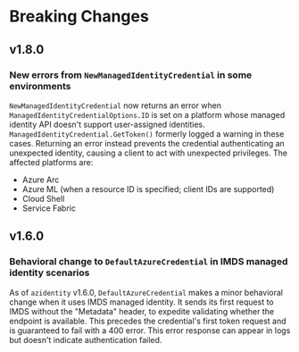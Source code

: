 # Breaking Changes

## v1.8.0

### New errors from `NewManagedIdentityCredential` in some environments

`NewManagedIdentityCredential` now returns an error when `ManagedIdentityCredentialOptions.ID` is set on a platform whose managed identity API doesn't support user-assigned identities. `ManagedIdentityCredential.GetToken()` formerly logged a warning in these cases. Returning an error instead prevents the credential authenticating an unexpected identity, causing a client to act with unexpected privileges. The affected platforms are:
  * Azure Arc
  * Azure ML (when a resource ID is specified; client IDs are supported)
  * Cloud Shell
  * Service Fabric

## v1.6.0

### Behavioral change to `DefaultAzureCredential` in IMDS managed identity scenarios

As of `azidentity` v1.6.0, `DefaultAzureCredential` makes a minor behavioral change when it uses IMDS managed
identity. It sends its first request to IMDS without the "Metadata" header, to expedite validating whether the endpoint
is available. This precedes the credential's first token request and is guaranteed to fail with a 400 error. This error
response can appear in logs but doesn't indicate authentication failed.
